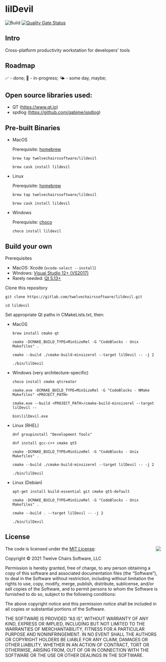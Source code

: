 # lilDevil

![Build](https://github.com/twelvechairssoftware/lildevil/workflows/Build/badge.svg)
[![Quality Gate Status](https://sonarcloud.io/api/project_badges/measure?project=twelvechairssoftware_lildevil&metric=alert_status&token=52a788a89ceba2c5c9520f211197652e716811cd)](https://sonarcloud.io/dashboard?id=twelvechairssoftware_lildevil)
## Intro
Cross-platform productivity workstation for developers' tools 

## Roadmap

✅ - done; 🚧 - in-progress; 🌤️ -  some day, maybe;

## Open source libraries used:
 - QT (https://www.qt.io)
 - spdlog (https://github.com/gabime/spdlog)


## Pre-built Binaries

- MacOS
    
  Prerequisite: [homebrew](https://brew.sh)

  `brew tap twelvechairssoftware/lildevil`
  
  `brew cask install lildevil`

- Linux

  Prerequisite: [homebrew](https://docs.brew.sh/Homebrew-on-Linux)
  
  `brew tap twelvechairssoftware/lildevil`
    
  `brew cask install lildevil`

- Windows

  Prerequisite: [choco](https://chocolatey.org/install)
  
  `choco install lildevil`

## Build your own
Prerequisites
 - MacOS: Xcode (`xcode-select --install`)
 - Windows: [Visual Studio 12+ (VS2017)](https://visualstudio.microsoft.com/vs/community/)
 - Rarely needed: [Qt 5.13+](https://www.qt.io/download-qt-installer)


Clone this repository

  `git clone https://gitlab.com/twelvechairssoftware/lildevil.git`
  
  `cd lildevil`

Set appropriate Qt paths in CMakeLists.txt, then:

 - MacOS
       
      `brew install cmake qt`
      
      `cmake -DCMAKE_BUILD_TYPE=MinSizeRel -G "CodeBlocks - Unix Makefiles" .`
 
      `cmake --build ./cmake-build-minsizerel --target lilDevil -- -j 2`
      
      `./bin/lilDevil`
 
 - Windows (very architecture-specific)
 
      `choco install cmake qtcreator`
      
      `cmake.exe -DCMAKE_BUILD_TYPE=MinSizeRel -G "CodeBlocks - NMake Makefiles" <PROJECT_PATH>`

      `cmake.exe --build <PROJECT_PATH>/cmake-build-minsizerel --target lilDevil --`
      
      `bin\lilDevil.exe`

 - Linux (RHEL)
       
      `dnf groupinstall "Development Tools"`
      
      `dnf install gcc-c++ cmake qt5`
      
      `cmake -DCMAKE_BUILD_TYPE=MinSizeRel -G "CodeBlocks - Unix Makefiles" .`
 
      `cmake --build ./cmake-build-minsizerel --target lilDevil -- -j 2`
      
      `./bin/lilDevil`

 - Linux (Debian)
             
      `apt-get install build-essential git cmake qt5-default`
      
      `cmake -DCMAKE_BUILD_TYPE=MinSizeRel -G "CodeBlocks - Unix Makefiles" .`
 
      `cmake --build . --target lilDevil -- -j 2`
      
      `./bin/lilDevil`

## License

<img align="right" src="http://opensource.org/trademarks/opensource/OSI-Approved-License-100x137.png">

The code is licensed under the [MIT License](http://opensource.org/licenses/MIT):

Copyright &copy; 2021 Twelve Chairs Software, LLC

Permission is hereby granted, free of charge, to any person obtaining a copy of this software and associated documentation files (the “Software”), to deal in the Software without restriction, including without limitation the rights to use, copy, modify, merge, publish, distribute, sublicense, and/or sell copies of the Software, and to permit persons to whom the Software is furnished to do so, subject to the following conditions:

The above copyright notice and this permission notice shall be included in all copies or substantial portions of the Software.

THE SOFTWARE IS PROVIDED “AS IS”, WITHOUT WARRANTY OF ANY KIND, EXPRESS OR IMPLIED, INCLUDING BUT NOT LIMITED TO THE WARRANTIES OF MERCHANTABILITY, FITNESS FOR A PARTICULAR PURPOSE AND NONINFRINGEMENT. IN NO EVENT SHALL THE AUTHORS OR COPYRIGHT HOLDERS BE LIABLE FOR ANY CLAIM, DAMAGES OR OTHER LIABILITY, WHETHER IN AN ACTION OF CONTRACT, TORT OR OTHERWISE, ARISING FROM, OUT OF OR IN CONNECTION WITH THE SOFTWARE OR THE USE OR OTHER DEALINGS IN THE SOFTWARE.
